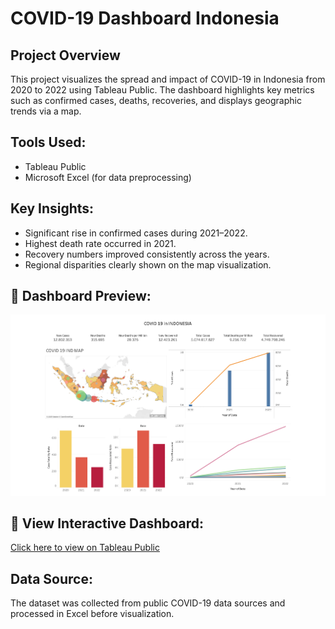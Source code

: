 # COVID-19 Dashboard Indonesia

## Project Overview
This project visualizes the spread and impact of COVID-19 in Indonesia from 2020 to 2022 using Tableau Public. The dashboard highlights key metrics such as confirmed cases, deaths, recoveries, and displays geographic trends via a map.

## Tools Used:
- Tableau Public
- Microsoft Excel (for data preprocessing)

## Key Insights:
- Significant rise in confirmed cases during 2021–2022.
- Highest death rate occurred in 2021.
- Recovery numbers improved consistently across the years.
- Regional disparities clearly shown on the map visualization.

## 📌 Dashboard Preview:
![Dashboard Screenshot](covid19_indonesia_dashboard.png)

## 🔗 View Interactive Dashboard:
[Click here to view on Tableau Public](https://public.tableau.com/views/Covid19inindonesia_17504695937730/Dashboard1) 

## Data Source:
The dataset was collected from public COVID-19 data sources and processed in Excel before visualization.
